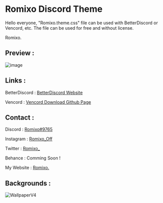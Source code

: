 # Romixo Discord Theme

Hello everyone,
"Romixo.theme.css" file can be used with BetterDiscord or Vencord, etc.
The file can be used for free and without license.

Romixo.

## Preview : 

![image](https://user-images.githubusercontent.com/126079165/236557459-3ff1cb72-7b54-4f9b-915f-fc1b265d427e.png)


## Links :

BetterDiscord : [BetterDiscord Website](https://betterdiscord.app/)

Vencord : [Vencord Download Github Page](https://github.com/Vencord/Installer#vencord-installer)

## Contact :

Discord : [Romixo#9765](https://discordapp.com/users/757264486460817549)

Instagram : [Romixo_Off](https://www.instagram.com/romixo_off/)

Twitter : [Romixo_](https://twitter.com/Romixo_)

Behance : Comming Soon !

My Website : [Romixo.](www.Romixo.rf.gd)


## Backgrounds :


![WallpaperV4](https://user-images.githubusercontent.com/126079165/236552221-772262ae-d1ca-43d6-a6ed-8820b2a4186b.jpeg)

